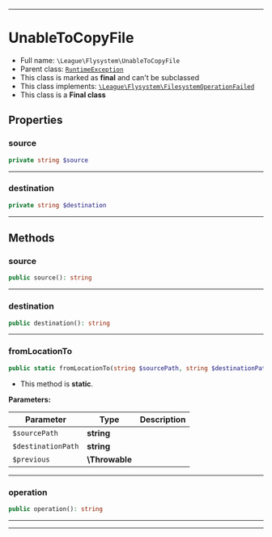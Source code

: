 ***

# UnableToCopyFile

* Full name: `\League\Flysystem\UnableToCopyFile`
* Parent class: [`RuntimeException`](../../RuntimeException.md)
* This class is marked as **final** and can't be subclassed
* This class implements:
  [`\League\Flysystem\FilesystemOperationFailed`](./FilesystemOperationFailed.md)
* This class is a **Final class**

## Properties

### source

```php
private string $source
```

***

### destination

```php
private string $destination
```

***

## Methods

### source

```php
public source(): string
```

***

### destination

```php
public destination(): string
```

***

### fromLocationTo

```php
public static fromLocationTo(string $sourcePath, string $destinationPath, \Throwable $previous = null): \League\Flysystem\UnableToCopyFile
```

* This method is **static**.

**Parameters:**

| Parameter | Type | Description |
|-----------|------|-------------|
| `$sourcePath` | **string** |  |
| `$destinationPath` | **string** |  |
| `$previous` | **\Throwable** |  |

***

### operation

```php
public operation(): string
```

***


***

